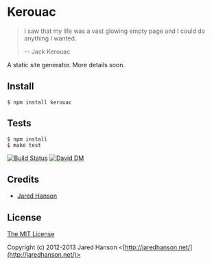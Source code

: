 # Kerouac

> I saw that my life was a vast glowing empty page and I could do anything I
> wanted.
>
> -- Jack Kerouac

A static site generator.  More details soon.

## Install

    $ npm install kerouac

## Tests

    $ npm install
    $ make test

[![Build Status](https://secure.travis-ci.org/jaredhanson/kerouac.png)](http://travis-ci.org/jaredhanson/kerouac)  [![David DM](https://david-dm.org/jaredhanson/kerouac.png)](http://david-dm.org/jaredhanson/kerouac)

## Credits

  - [Jared Hanson](http://github.com/jaredhanson)

## License

[The MIT License](http://opensource.org/licenses/MIT)

Copyright (c) 2012-2013 Jared Hanson <[http://jaredhanson.net/](http://jaredhanson.net/)>
